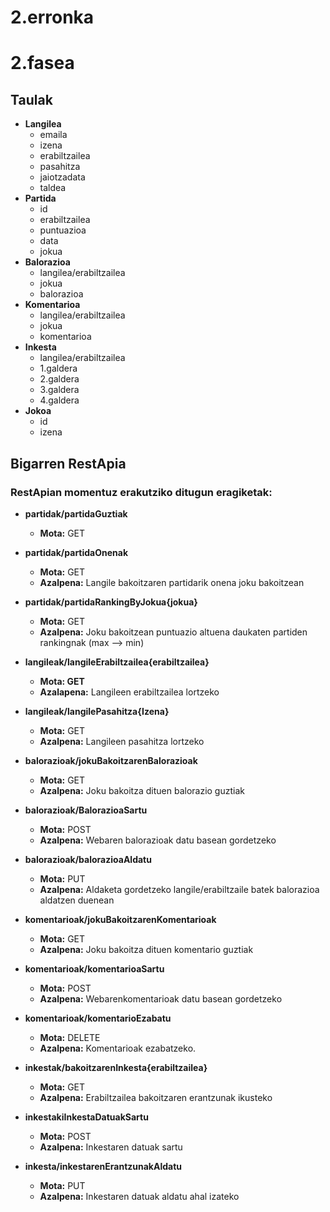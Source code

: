 # 2.erronka


# 2.fasea

## Taulak
 - **Langilea**
    - emaila
    - izena
    - erabiltzailea
    - pasahitza
    - jaiotzadata
    - taldea
  - **Partida**
    - id
    - erabiltzailea
    - puntuazioa
    - data
    - jokua
  - **Balorazioa**
    - langilea/erabiltzailea
    - jokua
    - balorazioa
  - **Komentarioa**
    - langilea/erabiltzailea
    - jokua
    - komentarioa
  - **Inkesta**
    - langilea/erabiltzailea
    - 1.galdera
    - 2.galdera
    - 3.galdera
    - 4.galdera
  - **Jokoa**
    - id
    - izena

## Bigarren RestApia

### RestApian momentuz erakutziko ditugun eragiketak:

- **partidak/partidaGuztiak**
  - **Mota:** GET
- **partidak/partidaOnenak**
  - **Mota:** GET
  - **Azalpena:** Langile bakoitzaren partidarik onena joku bakoitzean
- **partidak/partidaRankingByJokua{jokua}**
  - **Mota:** GET
  - **Azalpena:** Joku bakoitzean puntuazio altuena daukaten partiden rankingnak (max --> min)

- **langileak/langileErabiltzailea{erabiltzailea}**
  - **Mota: GET**
  - **Azalapena:** Langileen erabiltzailea lortzeko
- **langileak/langilePasahitza{Izena}** 
   - **Mota:** GET
   - **Azalpena:** Langileen pasahitza lortzeko

- **balorazioak/jokuBakoitzarenBalorazioak**
  - **Mota:** GET
  - **Azalpena:** Joku bakoitza dituen balorazio guztiak
- **balorazioak/BalorazioaSartu**
  - **Mota:** POST
  - **Azalpena:** Webaren balorazioak datu basean gordetzeko
- **balorazioak/balorazioaAldatu**
  - **Mota:** PUT
  - **Azalpena:** Aldaketa gordetzeko langile/erabiltzaile batek balorazioa aldatzen duenean

- **komentarioak/jokuBakoitzarenKomentarioak**
  - **Mota:** GET
  - **Azalpena:** Joku bakoitza dituen komentario guztiak
- **komentarioak/komentarioaSartu**
  - **Mota:** POST
  - **Azalpena:** Webarenkomentarioak datu basean gordetzeko
- **komentarioak/komentarioEzabatu**
  - **Mota:** DELETE
  - **Azalpena:** Komentarioak ezabatzeko.

- **inkestak/bakoitzarenInkesta{erabiltzailea}**
  - **Mota:** GET
  - **Azalpena:** Erabiltzailea bakoitzaren erantzunak ikusteko
- **inkestakiInkestaDatuakSartu**
  - **Mota:** POST
  - **Azalpena:** Inkestaren datuak sartu
- **inkesta/inkestarenErantzunakAldatu**
  - **Mota:** PUT
  - **Azalpena:** Inkestaren datuak aldatu ahal izateko
